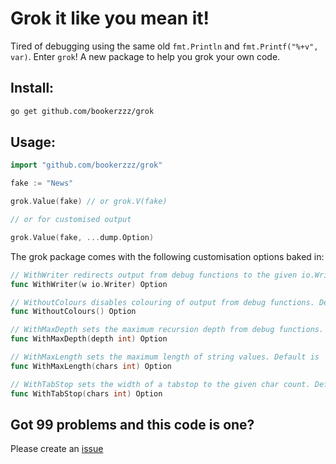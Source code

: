 # Grok it like you mean it!

Tired of debugging using the same old `fmt.Println` and `fmt.Printf("%+v", var)`. Enter `grok`! A new package to help you grok your own code.

## Install:
```sh
go get github.com/bookerzzz/grok
```

## Usage:

```go
import "github.com/bookerzzz/grok"

fake := "News"

grok.Value(fake) // or grok.V(fake)

// or for customised output

grok.Value(fake, ...dump.Option)
```

The grok package comes with the following customisation options baked in:
 
```go
// WithWriter redirects output from debug functions to the given io.Writer
func WithWriter(w io.Writer) Option
```
```go
// WithoutColours disables colouring of output from debug functions. Defaults to `true`
func WithoutColours() Option
```
```go
// WithMaxDepth sets the maximum recursion depth from debug functions. Defaults to `10`, use `0` for unlimited
func WithMaxDepth(depth int) Option 
```
```go
// WithMaxLength sets the maximum length of string values. Default is `100`, use `0` for unlimited
func WithMaxLength(chars int) Option
```
```go
// WithTabStop sets the width of a tabstop to the given char count. Defaults to `4`
func WithTabStop(chars int) Option
```

## Got 99 problems and this code is one?

Please create an [issue](https://github.com/bookerzzz/grok/issues)
